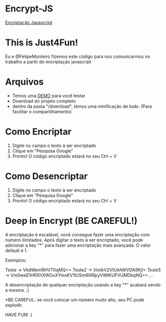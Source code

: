 # Encrypt-JS
[Encriptação Javascript](https://vitortakara.github.io/Encrypt-JS/)

# This is Just4Fun!
Eu e @FelipeMonteiro fizemos este código para nos comunicarmos no trabalho a partir de encriptação javascript

# Arquivos
 - Temos uma [DEMO](https://vitortakara.github.io/Encrypt-JS/) para você testar
 - Download do projeto completo
 - dentro da pasta "/download", temos uma minificação de tudo. (Para facilitar o compartilhamento)
 
 # Como Encriptar
 1) Digite no campo o texto à ser encriptado
 2) Clique em "Pesquisa Google"
 3) Pronto! O código encriptado estará no seu Ctrl + V

 # Como Desencriptar
 1) Digite no campo o texto à ser encriptado
 2) Clique em "Pesquisa Google"
 3) Pronto! O código encriptado estará no seu Ctrl + V
  
 # Deep in Encrypt (BE CAREFUL!)
 A encriptação é escalável, você consegue fazer uma encriptação com número ilimitados.
 Após digitar o texto à ser encriptado, você pode adicionar a key "*" para fazer uma encriptação mais avançada.
 O valor default é 1.
 
 Exemplos:
 
 Teste -> VkdWemRHVT0qMQ==
 Teste*2 -> VmtkV2VtUkhWVDA9KjI=
 Teste*5 -> Vm0weE1HRXhXWGxXYmxKV1lUSm9XRlpyVWtKUFVUMDkqNQ==
 ...
 
 A desencriptação de qualquer encriptação usando a key "*" acabará sendo a mesma. ;)
 
 *BE CAREFUL: se você colocar um número muito alto, seu PC pode explodir.
 
 HAVE FUN! :)

